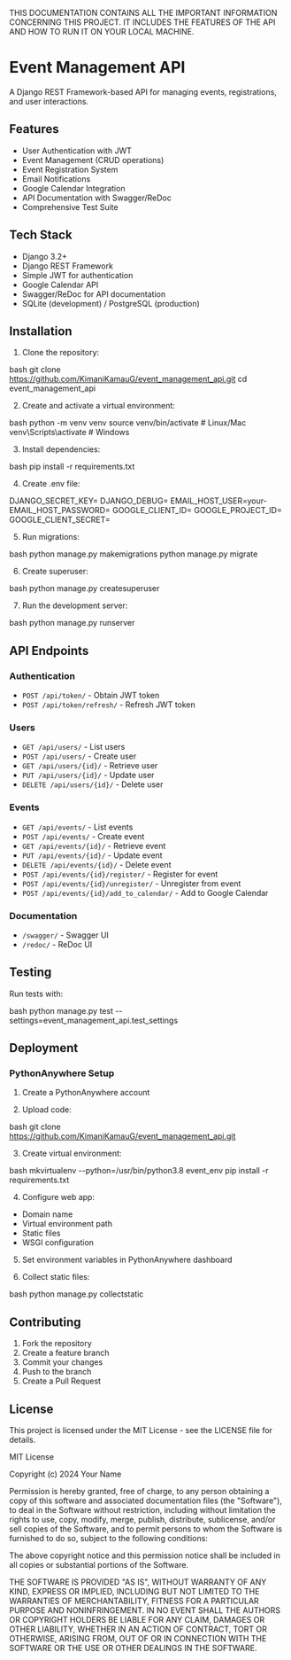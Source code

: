 THIS DOCUMENTATION CONTAINS ALL THE IMPORTANT INFORMATION CONCERNING THIS PROJECT.
IT INCLUDES THE FEATURES OF THE API AND HOW TO RUN IT ON YOUR LOCAL MACHINE.



# Event Management API

A Django REST Framework-based API for managing events, registrations, and user interactions.

## Features

- User Authentication with JWT
- Event Management (CRUD operations)
- Event Registration System
- Email Notifications
- Google Calendar Integration
- API Documentation with Swagger/ReDoc
- Comprehensive Test Suite

## Tech Stack

- Django 3.2+
- Django REST Framework
- Simple JWT for authentication
- Google Calendar API
- Swagger/ReDoc for API documentation
- SQLite (development) / PostgreSQL (production)

## Installation

1. Clone the repository:

bash
git clone https://github.com/KimaniKamauG/event_management_api.git
cd event_management_api


2. Create and activate a virtual environment:

bash
python -m venv venv
source venv/bin/activate # Linux/Mac
venv\Scripts\activate # Windows


3. Install dependencies:

bash
pip install -r requirements.txt



4. Create .env file:

DJANGO_SECRET_KEY=
DJANGO_DEBUG=
EMAIL_HOST_USER=your-
EMAIL_HOST_PASSWORD=
GOOGLE_CLIENT_ID=
GOOGLE_PROJECT_ID=
GOOGLE_CLIENT_SECRET=



5. Run migrations:

bash
python manage.py makemigrations
python manage.py migrate


6. Create superuser:

bash
python manage.py createsuperuser


7. Run the development server:

bash
python manage.py runserver


## API Endpoints

### Authentication
- `POST /api/token/` - Obtain JWT token
- `POST /api/token/refresh/` - Refresh JWT token

### Users
- `GET /api/users/` - List users
- `POST /api/users/` - Create user
- `GET /api/users/{id}/` - Retrieve user
- `PUT /api/users/{id}/` - Update user
- `DELETE /api/users/{id}/` - Delete user

### Events
- `GET /api/events/` - List events
- `POST /api/events/` - Create event
- `GET /api/events/{id}/` - Retrieve event
- `PUT /api/events/{id}/` - Update event
- `DELETE /api/events/{id}/` - Delete event
- `POST /api/events/{id}/register/` - Register for event
- `POST /api/events/{id}/unregister/` - Unregister from event
- `POST /api/events/{id}/add_to_calendar/` - Add to Google Calendar

### Documentation
- `/swagger/` - Swagger UI
- `/redoc/` - ReDoc UI

## Testing

Run tests with:

bash
python manage.py test --settings=event_management_api.test_settings



## Deployment

### PythonAnywhere Setup

1. Create a PythonAnywhere account

2. Upload code:


bash
git clone https://github.com/KimaniKamauG/event_management_api.git


3. Create virtual environment:

bash
mkvirtualenv --python=/usr/bin/python3.8 event_env
pip install -r requirements.txt


4. Configure web app:
- Domain name
- Virtual environment path
- Static files
- WSGI configuration

5. Set environment variables in PythonAnywhere dashboard

6. Collect static files:

bash
python manage.py collectstatic


## Contributing

1. Fork the repository
2. Create a feature branch
3. Commit your changes
4. Push to the branch
5. Create a Pull Request

## License

This project is licensed under the MIT License - see the LICENSE file for details.

MIT License

Copyright (c) 2024 Your Name

Permission is hereby granted, free of charge, to any person obtaining a copy
of this software and associated documentation files (the "Software"), to deal
in the Software without restriction, including without limitation the rights
to use, copy, modify, merge, publish, distribute, sublicense, and/or sell
copies of the Software, and to permit persons to whom the Software is
furnished to do so, subject to the following conditions:

The above copyright notice and this permission notice shall be included in all
copies or substantial portions of the Software.

THE SOFTWARE IS PROVIDED "AS IS", WITHOUT WARRANTY OF ANY KIND, EXPRESS OR
IMPLIED, INCLUDING BUT NOT LIMITED TO THE WARRANTIES OF MERCHANTABILITY,
FITNESS FOR A PARTICULAR PURPOSE AND NONINFRINGEMENT. IN NO EVENT SHALL THE
AUTHORS OR COPYRIGHT HOLDERS BE LIABLE FOR ANY CLAIM, DAMAGES OR OTHER
LIABILITY, WHETHER IN AN ACTION OF CONTRACT, TORT OR OTHERWISE, ARISING FROM,
OUT OF OR IN CONNECTION WITH THE SOFTWARE OR THE USE OR OTHER DEALINGS IN THE
SOFTWARE.